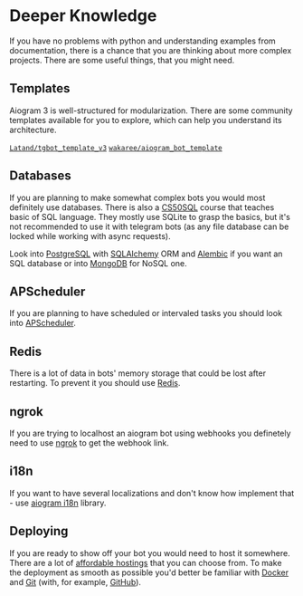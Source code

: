 # Deeper Knowledge

If you have no problems with python and understanding examples from documentation, there is a chance that you are thinking about more complex projects. There are some useful things, that you might need.

## Templates

Aiogram 3 is well-structured for modularization. There are some community templates available for you to explore, which can help you understand its architecture.

[`Latand/tgbot_template_v3`](https://github.com/Latand/tgbot_template_v3)
[`wakaree/aiogram_bot_template`](https://github.com/wakaree/aiogram_bot_template)

## Databases

If you are planning to make somewhat complex bots you would most definitely use databases. There is also a [CS50SQL](https://cs50.harvard.edu/sql/2024/) course that teaches basic of SQL language. They mostly use SQLite to grasp the basics, but it's not recommended to use it with telegram bots (as any file database can be locked while working with async requests).

Look into [PostgreSQL](https://www.postgresql.org/) with [SQLAlchemy](https://www.sqlalchemy.org/) ORM and [Alembic](https://alembic.sqlalchemy.org/en/latest/) if you want an SQL database or into [MongoDB](https://www.mongodb.com/) for NoSQL one.

## APScheduler

If you are planning to have scheduled or intervaled tasks you should look into [APScheduler](https://apscheduler.readthedocs.io/en/3.x/).

## Redis

There is a lot of data in bots' memory storage that could be lost after restarting. To prevent it you should use [Redis](https://redis.io/).

## ngrok

If you are trying to localhost an aiogram bot using webhooks you definetely need to use [ngrok](https://ngrok.com/) to get the webhook link.

## i18n

If you want to have several localizations and don't know how implement that - use [aiogram i18n](https://github.com/aiogram/i18n) library.

## Deploying

If you are ready to show off your bot you would need to host it somewhere. There are a lot of [affordable hostings](https://t.me/about_aiogram/12) that you can choose from. To make the deployment as smooth as possible you'd better be familiar with [Docker](https://www.docker.com/) and [Git](https://git-scm.com/) (with, for example, [GitHub](https://github.com/)).
